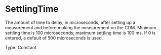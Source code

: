 # SettlingTime

The amount of time to delay, in microseconds, after setting up a measurement and before making the measurement on the CDM. Minimum settling time is 100 microseconds; maximum settling time is 100 ms. If 0 is entered, a default of 500 microseconds is used.

Type: Constant

